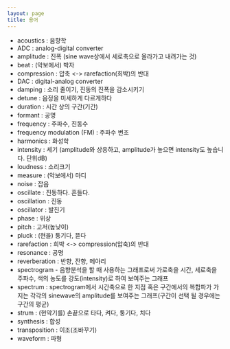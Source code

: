 ```yaml
---
layout: page
title: 용어
---
```


- acoustics : 음향학
- ADC : analog-digital converter
- amplitude : 진폭 (sine wave상에서 세로축으로 올라가고 내려가는 것)
- beat : (악보에서) 박자
- compression : 압축 <-> rarefaction(희박)의 반대
- DAC : digital-analog converter
- damping : 소리 줄이기, 진동의 진폭을 감소시키기
- detune : 음정을 미세하게 다르게하다
- duration : 시간 상의 구간(기간)
- formant : 공명
- frequency : 주파수, 진동수
- frequency modulation (FM) : 주파수 변조
- harmonics : 화성학
- intensity : 세기 (amplitude와 상응하고, amplitude가 높으면 intensity도 높습니다. 단위dB)
- loudness : 소리크기
- measure : (악보에서) 마디
- noise : 잡음
- oscillate : 진동하다. 흔들다.
- oscillation : 진동
- oscillator : 발진기
- phase : 위상
- pitch : 고저(높낮이)
- pluck : (현을) 퉁기다, 뜯다
- rarefaction : 희박  <-> compression(압축)의 반대
- resonance : 공명
- reverberation : 반향, 잔향, 메아리
- spectrogram - 음향분석을 할 때 사용하는 그래프로써 가로축을 시간, 세로축을 주파수, 색의 농도를 강도(intensity)로 하여 보여주는 그래프
- spectrum : spectrogram에서 시간축으로 한 지점 혹은 구간에서의 복합파가 가지는 각각의 sinewave의 amplitude를 보여주는 그래프(구간이 선택 될 경우에는 구간의 평균)
- strum : (현악기를) 손끝으로 타다, 켜다, 퉁기다, 치다
- synthesis : 합성
- transposition : 이조(조바꾸기)
- waveform : 파형
